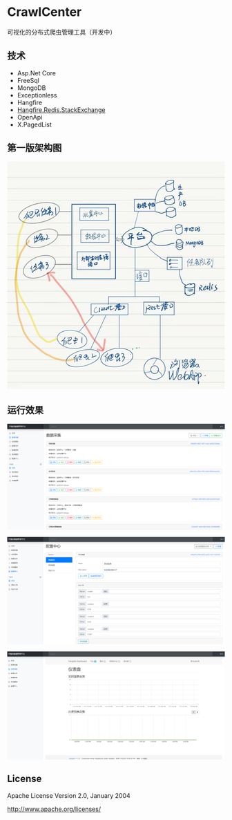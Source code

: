 # CrawlCenter

可视化的分布式爬虫管理工具（开发中）

## 技术

- Asp.Net Core
- FreeSql
- MongoDB
- Exceptionless
- Hangfire
- [Hangfire.Redis.StackExchange](https://github.com/marcoCasamento/Hangfire.Redis.StackExchange)
- OpenApi
- X.PagedList


## 第一版架构图

![](docs/架构图v1.0.jpg)


## 运行效果

![](https://github.com/Deali-Axy/CrawlCenterNet/raw/master/screenshots/数据采集.png)

![](https://github.com/Deali-Axy/CrawlCenterNet/raw/master/screenshots/配置中心.png)

![](https://github.com/Deali-Axy/CrawlCenterNet/raw/master/screenshots/任务面板.png)



## License

Apache License Version 2.0, January 2004

http://www.apache.org/licenses/